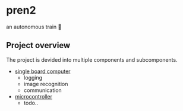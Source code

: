 # pren2
an autonomous train :bullettrain_side:

## Project overview

The project is devided into multiple components and subcomponents.

- [single board computer](https://github.com/eddex/pren2/tree/master/src/boardcomputer)
    - logging
    - image recognition
    - communication
- [microcontroller](https://github.com/eddex/pren2/tree/master/src/microcontroller)
    - todo..
